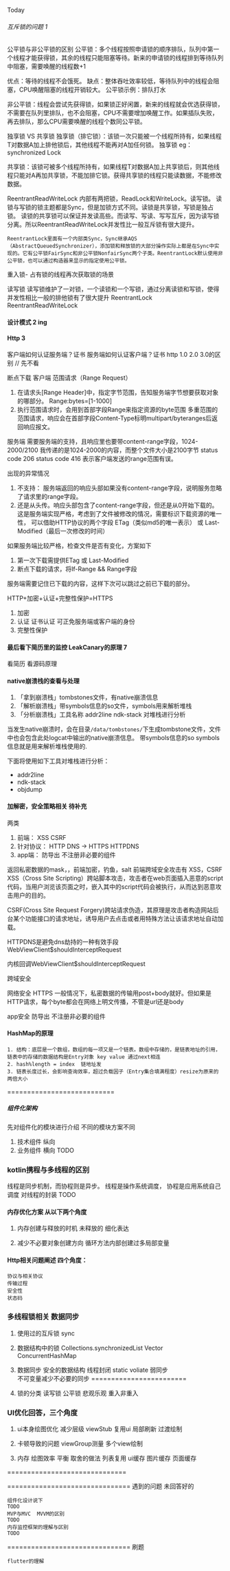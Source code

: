 Today
###### 互斥锁的问题 1
公平锁与非公平锁的区别
公平锁：多个线程按照申请锁的顺序排队，队列中第一个线程才能获得锁，其余的线程只能阻塞等待。新来的申请锁的线程排到等待队列中阻塞，需要唤醒的线程数+1

优点：等待的线程不会饿死。
缺点：整体吞吐效率较低，等待队列中的线程会阻塞，CPU唤醒阻塞的线程开销较大。
公平锁示例：排队打水

非公平锁：线程会尝试先获得锁，如果锁正好闲置，新来的线程就会优选获得锁，不需要在队列里排队，也不会阻塞，CPU不需要增加唤醒工作。如果插队失败，再去排队，那么CPU需要唤醒的线程个数同公平锁。

独享锁 VS 共享锁
独享锁（排它锁）：该锁一次只能被一个线程所持有，如果线程T对数据A加上排他锁后，其他线程不能再对A加任何锁。 独享锁 eg：synchronized Lock

共享锁：该锁可被多个线程所持有，如果线程T对数据A加上共享锁后，则其他线程只能对A再加共享锁，不能加排它锁。获得共享锁的线程只能读数据，不能修改数据。

ReentrantReadWriteLock 内部有两把锁，ReadLock和WriteLock。读写锁。
读锁与写锁的锁主题都是Sync，但是加锁方式不同。读锁是共享锁，写锁是独占锁。
读锁的共享锁可以保证并发读高些。而读写、写读、写写互斥，因为读写锁分离。所以ReentrantReadWriteLock并发性比一般互斥锁有很大提升。

```
ReentrantLock里面有一个内部类Sync，Sync继承AQS（AbstractQueuedSynchronizer），添加锁和释放锁的大部分操作实际上都是在Sync中实现的。它有公平锁FairSync和非公平锁NonfairSync两个子类。ReentrantLock默认使用非公平锁，也可以通过构造器来显示的指定使用公平锁。
```

重入锁- 占有锁的线程再次获取锁的场景


读写锁
读写锁维护了一对锁，一个读锁和一个写锁，通过分离读锁和写锁，使得并发性相比一般的排他锁有了很大提升
ReentrantLock  
ReentrantReadWriteLock


#### 设计模式 2  ing

#### Http 3 
客户端如何认证服务端？证书
服务端如何认证客户端？证书
http 1.0 2.0 3.0的区别  // 先不看


断点下载
客户端
范围请求（Range Request） 
1. 在请求头[Range Header]中，指定字节范围，告知服务端字节想要获取对象的哪部分。 Range:bytes=[1-1000]
2. 执行范围请求时，会用到首部字段Range来指定资源的byte范围
多重范围的范围请求，响应会在首部字段Content-Type标明multipart/byteranges后返回响应报文。

服务端
需要服务端的支持，且响应里也要带content-range字段，1024-2000/2100
我传递的是1024-2000的内容，而整个文件大小是2100字节
status code 206 
status code 416 表示客户端发送的range范围有误。

出现的异常情况
1. 不支持： 服务端返回的响应头部如果没有content-range字段，说明服务忽略了请求里的range字段。
2. 还是从头传。响应头部包含了content-range字段，但还是从0开始下载的。
这是服务端实现严格，考虑到了文件被修改的情况，需要标识下载资源的唯一性，
可以借助HTTP协议的两个字段 ETag（类似md5的唯一表示） 或 Last-Modified（最后一次修改的时间）

如果服务端比较严格，检查文件是否有变化，方案如下
1. 第一次下载需提供ETag 或 Last-Modified
2. 断点下载的请求，将If-Range && Range字段

服务端需要记住已下载的内容，这样下次可以跳过之前已下载的部分。


HTTP+加密+认证+完整性保护=HTTPS  
1. 加密
2. 认证 证书认证 可正免服务端或客户端的身份
3. 完整性保护


#### 最后看下简历里的监控 LeakCanary的原理  7
看简历
看源码原理

#### native崩溃栈的查看与处理   
1. 「拿到崩溃栈」tombstones文件，有native崩溃信息 
2. 「解析崩溃栈」带symbols信息的so文件，symbols用来解析堆栈 
3. 「分析崩溃栈」工具名称  addr2line ndk-stack 对堆栈进行分析

当发生native崩溃时，会在目录`/data/tombstones/`下生成tombstone文件，文件中也会包含此处logcat中输出的native崩溃信息。
带symbols信息的so
symbols信息就是用来解析堆栈使用的.

下面将使用如下工具对堆栈进行分析：
- addr2line
- ndk-stack
- objdump


#### 加解密，安全策略相关  待补充
两类
1. 前端： XSS CSRF 
2. 针对协议： HTTP DNS -> HTTPS  HTTPDNS
3. app端： 防导出 不注册非必要的组件


返回私密数据的mask，，前端加密，钓鱼，salt
前端跨域安全攻击有 XSS，CSRF
XSS（Cross Site Scripting）跨站脚本攻击，攻击者在web页面插入恶意的script代码，当用户浏览该页面之时，嵌入其中的script代码会被执行，从而达到恶意攻击用户的目的。

CSRF(Cross Site Request Forgery)跨站请求伪造，其原理是攻击者构造网站后台某个功能接口的请求地址，诱导用户去点击或者用特殊方法让该请求地址自动加载。

HTTPDNS是避免dns劫持的一种有效手段 WebViewClient$shouldInterceptRequest

内核回调WebViewClient$shouldInterceptRequest 

跨域安全

网络安全 HTTPS 
    一般情况下，私密数据的传输用post+body就好。但如果是HTTP请求，每个byte都会在网络上明文传播，不管是url还是body

app安全
防导出
不注册非必要的组件

 
#### HashMap的原理 
    1. 结构：底层是一个数组，数组的每一项又是一个链表。数组中存储的，是链表地址的引用，链表中的存储的数据结构是Entry对象 key value 通过next相连
    2. hash%length = index  链地址发
    3. 链表长度过长，会影响查询效率，超过负载因子（Entry集合填满程度）resize为原来的两倍大小
===========================



##### 组件化架构
先对组件化的模块进行介绍  不同的模块方案不同
1. 技术组件  纵向
2. 业务组件  横向
TODO

### kotlin携程与多线程的区别
线程是同步机制，而协程则是异步。 
线程是操作系统调度，
协程是应用系统自己调度
对线程的封装 
TODO


#### 内存优化方案 从以下两个角度
1. 内存创建与释放的时机
    未释放的
    细化表达

2. 减少不必要对象创建方向
   循环方法内部创建过多局部变量


#### Http相关问题阐述 四个角度：
    协议与相关协议
    传输过程
    安全性
    状态码


### 多线程锁相关 数据同步
1. 使用过的互斥锁
   sync

2. 数据结构中的锁
   Collections.synchronizedList
   Vector
   ConcurrentHashMap

3. 数据同步
   安全的数据结构
   线程封闭
   static voliate 弱同步    
   不可变量减少不必要的同步 
========================
 
4. 锁的分类
   读写锁 
   公平锁 悲观乐观 重入非重入 


### UI优化回答，三个角度
1. ui本身绘图优化
	减少层级
	viewStub
	复用ui
	局部刷新
	过渡绘制

2. 卡顿导致的问题
	viewGroup测量
	多个view绘制

3. 内存 绘图效率  平衡 取舍的做法
	列表复用
	ui缓存
	图片缓存
	页面缓存

==============================



===============================
遇到的问题 未回答好的

    组件化设计说下
    TODO 
    MVP与MVC  MVVM的区别
    TODO 
    内存监控框架的理解与区别
    TODO 
===============================
刷题

    flutter的理解


